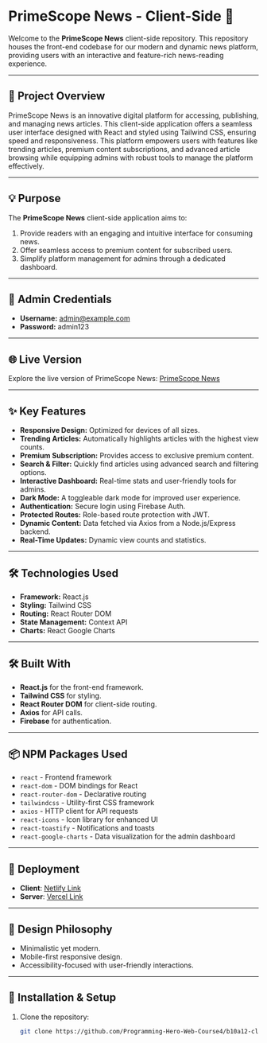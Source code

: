 # PrimeScope News - Client-Side 🌟

Welcome to the **PrimeScope News** client-side repository. This repository houses the front-end codebase for our modern and dynamic news platform, providing users with an interactive and feature-rich news-reading experience.

---

## 🎯 **Project Overview**
PrimeScope News is an innovative digital platform for accessing, publishing, and managing news articles. This client-side application offers a seamless user interface designed with React and styled using Tailwind CSS, ensuring speed and responsiveness. This platform empowers users with features like trending articles, premium content subscriptions, and advanced article browsing while equipping admins with robust tools to manage the platform effectively.

---

## 💡 **Purpose**
The **PrimeScope News** client-side application aims to:
1. Provide readers with an engaging and intuitive interface for consuming news.  
2. Offer seamless access to premium content for subscribed users.  
3. Simplify platform management for admins through a dedicated dashboard.  

---

## 🔑 **Admin Credentials**
- **Username:** admin@example.com  
- **Password:** admin123  

---

## 🌐 **Live Version**
Explore the live version of PrimeScope News: [PrimeScope News](https://b10-assignment-12.web.app/)

---

## ✨ **Key Features**
- **Responsive Design:** Optimized for devices of all sizes.  
- **Trending Articles:** Automatically highlights articles with the highest view counts.  
- **Premium Subscription:** Provides access to exclusive premium content.  
- **Search & Filter:** Quickly find articles using advanced search and filtering options.  
- **Interactive Dashboard:** Real-time stats and user-friendly tools for admins.  
- **Dark Mode:** A toggleable dark mode for improved user experience.  
- **Authentication:** Secure login using Firebase Auth.  
- **Protected Routes:** Role-based route protection with JWT.  
- **Dynamic Content:** Data fetched via Axios from a Node.js/Express backend.  
- **Real-Time Updates:** Dynamic view counts and statistics.  

---

## 🛠️ **Technologies Used**
- **Framework:** React.js  
- **Styling:** Tailwind CSS  
- **Routing:** React Router DOM  
- **State Management:** Context API  
- **Charts:** React Google Charts  

---

## 🛠️ **Built With**
- **React.js** for the front-end framework.  
- **Tailwind CSS** for styling.  
- **React Router DOM** for client-side routing.  
- **Axios** for API calls.  
- **Firebase** for authentication.  

---

## 📦 **NPM Packages Used**
- `react` - Frontend framework  
- `react-dom` - DOM bindings for React  
- `react-router-dom` - Declarative routing  
- `tailwindcss` - Utility-first CSS framework  
- `axios` - HTTP client for API requests  
- `react-icons` - Icon library for enhanced UI  
- `react-toastify` - Notifications and toasts  
- `react-google-charts` - Data visualization for the admin dashboard  

---

 ## 🚀 Deployment
- **Client**: [Netlify Link](https://b10-assignment-12.web.app/)
- **Server**: [Vercel Link](https://b10-assignment-12-server.vercel.app/)

---

## 📐 Design Philosophy
- Minimalistic yet modern.
- Mobile-first responsive design.
- Accessibility-focused with user-friendly interactions.

---

## 🔧 Installation & Setup
1. Clone the repository:  
   ```bash
   git clone https://github.com/Programming-Hero-Web-Course4/b10a12-client-side-SK-Jabed

